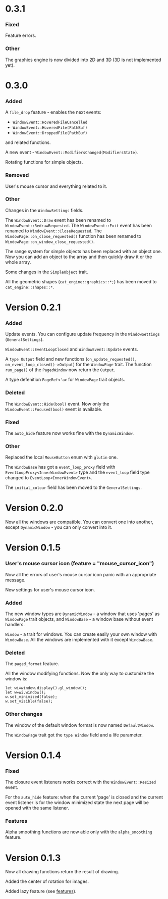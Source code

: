 # 0.3.1

### Fixed

Feature errors.

### Other

The graphics engine is now divided into 2D and 3D (3D is not implemented yet).

# 0.3.0

### Added

A `file_drop` feature - enables the next events:
 - `WindowEvent::HoveredFileCancelled`
 - `WindowEvent::HoveredFile(PathBuf)`
 - `WindowEvent::DroppedFile(PathBuf)`

and related functions.

A new event - `WindowEvent::ModifiersChanged(ModifiersState)`.

Rotating functions for simple objects.

### Removed

User's mouse cursor and everything related to it.

### Other

Changes in the `WindowSettings` fields.

The `WindowEvent::Draw` event has been renamed to `WindowEvent::RedrawRequested`.
The `WindowEvent::Exit` event has been renamed to `WindowEvent::CloseRequested`.
The `WindowPage::on_close_requested()` function has been renamed to `WindowPage::on_window_close_requested()`.

The range system for simple objects has been replaced with an object one.
Now you can add an object to the array and then quickly draw it or the whole array.

Some changes in the `SimpleObject` trait.

All the geometric shapes (`cat_engine::graphics::*;`) has been moved to `cat_engine::shapes::*`.

# Version 0.2.1

### Added

Update events. You can configure update frequency in the `WindowSettings` (`GeneralSettings`).

`WindowEvent::EventLoopClosed` and `WindowEvent::Update` events.

A `type Output` field and new functions (`on_update_requested()`, `on_event_loop_closed()->Output`) for the `WindowPage` trait. The function `run_page()` of the `PagedWindow` now return the `Output`.

A type defenition `PageRef<'a>` for `WindowPage` trait objects.

### Deleted

The `WindowEvent::Hide(bool)` event. Now only the `WindowEvent::Focused(bool)` event is available.

### Fixed

The `auto_hide` feature now works fine with the `DynamicWindow`.

### Other

Replaced the local `MouseButton` enum with `glutin` one.

The `WindowBase` has got a `event_loop_proxy` field with `EventLoopProxy<InnerWindowEvent>` type
and the `event_loop` field type changed to `EventLoop<InnerWindowEvent>`.

The `initial_colour` field has been moved to the `GeneralSettings`.


# Version 0.2.0

Now all the windows are compatible.
You can convert one into another, except `DynamicWindow` - you can only convert into it.

# Version 0.1.5

### User's mouse cursor icon (feature = "mouse_cursor_icon")

Now all the errors of user's mouse cursor icon panic with an appropriate message.

New settings for user's mouse cursor icon.

### Added

The new window types are `DynamicWindow` - a window that uses 'pages' as `WindowPage` trait objects,
and `WindowBase` - a window base without event handlers.

`Window` - a trait for windows. You can create easily your own window with `WindowBase`.
All the windows are implemented with it except `WindowBase`.

### Deleted

The `paged_format` feature.

All the window modifying functions.
Now the only way to customize the window is:
```
let wi=window.display().gl_window();
let w=wi.window();
w.set_minimized(false);
w.set_visible(false);
```

### Other changes

The window of the default window format is now named `DefaultWindow`.

The `WindowPage` trait got the `type Window` field and a life parameter.

# Version 0.1.4

### Fixed

The closure event listeners works correct with the `WindowEvent::Resized` event.

For the `auto_hide` feature:
 when the current 'page' is closed and
 the current event listener is for the window minimized state 
 the next page will be opened with the same listener.

### Features

Alpha smoothing functions are now able only with the `alpha_smoothing` feature.

# Version 0.1.3

Now all drawing functions return the result of drawing.

Added the center of rotation for images.

Added lazy feature (see [features](FEATURES.MD)).
